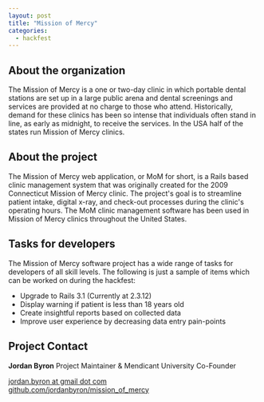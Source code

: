 ```yaml
---
layout: post
title: "Mission of Mercy"
categories:
  - hackfest
---
```


## About the organization


The Mission of Mercy is a one or two-day clinic in which portable dental stations are set up in a large public arena and dental screenings and services are provided at no charge to those who attend. Historically, demand for these clinics has been so intense that individuals often stand in line, as early as midnight, to receive the services. In the USA half of the states run Mission of Mercy clinics.

## About the project


The Mission of Mercy web application, or MoM for short, is a Rails based clinic management system that was originally created for the 2009 Connecticut Mission of Mercy clinic. The project's goal is to streamline patient intake, digital x-ray, and check-out processes during the clinic's operating hours. The MoM clinic management software has been used in Mission of Mercy clinics throughout the United States.

## Tasks for developers


The Mission of Mercy software project has a wide range of tasks for developers of all skill levels. The following is just a sample of items which can be worked on during the hackfest:

- Upgrade to Rails 3.1 (Currently at 2.3.12)
- Display warning if patient is less than 18 years old
- Create insightful reports based on collected data
- Improve user experience by decreasing data entry pain-points

## Project Contact


**Jordan Byron**
Project Maintainer & Mendicant University Co-Founder

[jordan.byron at gmail dot com](mailto:jordan.byron@gmail.com)<br>
[github.com/jordanbyron/mission_of_mercy](https://github.com/jordanbyron/mission_of_mercy)
